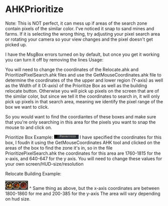 # AHKPrioritize

Note: This is NOT perfect, it can mess up if areas of the search zone contain pixels of the similar color. I've noticed it snap to sand mines and farms. If it is selecting the wrong thing, try adjusting your pixel search area or rotating your camera so your view changes and the pixel doesn't get picked up.

I have the MsgBox errors turned on by default, but once you get it working you can turn it off by removing the lines
Usage:

You will need to change the coordinates of the Relocate.ahk and PrioritizePixelSearch.ahk files and use the GetMouseCoordinates.ahk file to determine the coordinates of the the upper and lower region (Y-axis) as well as the Width of it (X-axis) of the Prioritize Box as well as the building relocate button. Otherwise you will pick up pixels on the screen that are of the similar color, but since we tell it the coordinates to search in, it will only pick up pixels in that search area, meaning we identify the pixel range of the box we want to click.

So you would want to find the coordiantes of these boxes and make sure that you're only searching in this area for the pixels you want to snap the mouse to and click on.

Prioritize Box Example:
<img src="/ExampleSearchArea.png" alt="Alt text" title="Optional title">
I have specified the coordinates for this box, I foudn it using the GetMouseCoordinates AHK tool and clicked on the areas of the box to find the zone it's in, so in the file PrioritizePixelSearch.ahk the coordinates for this area are 1760-1815 for the x-axis, and 640-647 for the y axis. You will need to change these values for your own screen/HUD-size/resolution


Relocate Building Example:

<img src="RelocateExampleSearchArea.png" alt="Alt text" title="Optional title">
^
Same thing as above, but the x-axis coordinates are between 1800-1860 for me and 200-385 for the y-axis
The area will vary depending on hud size.
